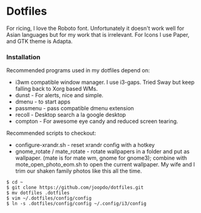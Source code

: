 # Dotfiles

For ricing, I love the Roboto font. Unfortunately it doesn't work well for Asian languages but for my work that is irrelevant. For Icons I use Paper, and GTK theme is Adapta.

### Installation

Recommended programs used in my dotfiles depend on:
* i3wm compatible window manager. I use i3-gaps. Tried Sway but keep falling back to Xorg based WMs.
* dunst - For alerts, nice and simple.
* dmenu - to start apps
* passmenu - pass compatible dmenu extension
* recoll - Desktop search a la google desktop
* compton - For awesome eye candy and reduced screen tearing.

Recommended scripts to checkout:
* configure-xrandr.sh - reset xrandr config with a hotkey
* gnome_rotate / mate_rotate - rotate wallpapers in a folder and put as wallpaper. (mate is for mate wm, gnome for gnome3); combine with mote_open_photo_eom.sh to open the current wallpaper. My wife and I trim our shaken family photos like this all the time. 



```
$ cd ~
$ git clone https://github.com/joopdo/dotfiles.git
$ mv dotfiles .dotfiles
$ vim ~/.dotfiles/config/config
$ ln -s .dotfiles/config/config ~/.config/i3/config
```
